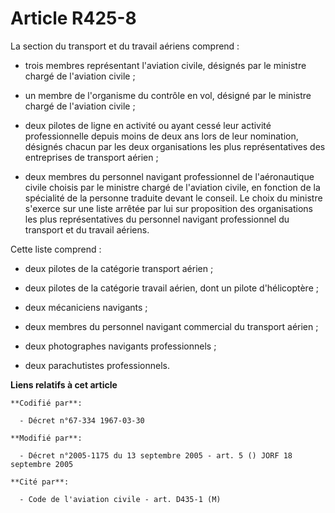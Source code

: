 # Article R425-8

La section du transport et du travail aériens comprend :

- trois membres représentant l'aviation civile, désignés par le ministre chargé de l'aviation civile ;

- un membre de l'organisme du contrôle en vol, désigné par le ministre chargé de l'aviation civile ;

- deux pilotes de ligne en activité ou ayant cessé leur activité professionnelle depuis moins de deux ans lors de leur
nomination, désignés chacun par les deux organisations les plus représentatives des entreprises de transport aérien ;

- deux membres du personnel navigant professionnel de l'aéronautique civile choisis par le ministre chargé de l'aviation
civile, en fonction de la spécialité de la personne traduite devant le conseil. Le choix du ministre s'exerce sur une liste
arrêtée par lui sur proposition des organisations les plus représentatives du personnel navigant professionnel du transport
et du travail aériens.

Cette liste comprend :

- deux pilotes de la catégorie transport aérien ;

- deux pilotes de la catégorie travail aérien, dont un pilote d'hélicoptère ;

- deux mécaniciens navigants ;

- deux membres du personnel navigant commercial du transport aérien ;

- deux photographes navigants professionnels ;

- deux parachutistes professionnels.

**Liens relatifs à cet article**

	**Codifié par**:

	  - Décret n°67-334 1967-03-30

	**Modifié par**:

	  - Décret n°2005-1175 du 13 septembre 2005 - art. 5 () JORF 18 septembre 2005

	**Cité par**:

	  - Code de l'aviation civile - art. D435-1 (M)
